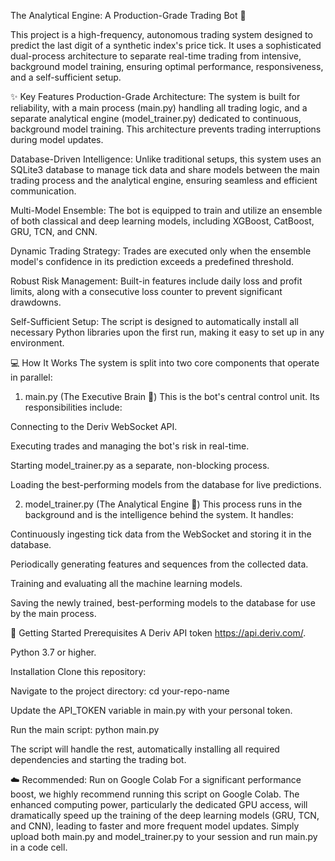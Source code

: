 
The Analytical Engine: A Production-Grade Trading Bot 🤖

This project is a high-frequency, autonomous trading system designed to predict the last digit of a synthetic index's price tick. It uses a sophisticated dual-process architecture to separate real-time trading from intensive, background model training, ensuring optimal performance, responsiveness, and a self-sufficient setup.

✨ Key Features
Production-Grade Architecture: The system is built for reliability, with a main process (main.py) handling all trading logic, and a separate analytical engine (model_trainer.py) dedicated to continuous, background model training. This architecture prevents trading interruptions during model updates.

Database-Driven Intelligence: Unlike traditional setups, this system uses an SQLite3 database to manage tick data and share models between the main trading process and the analytical engine, ensuring seamless and efficient communication.

Multi-Model Ensemble: The bot is equipped to train and utilize an ensemble of both classical and deep learning models, including XGBoost, CatBoost, GRU, TCN, and CNN.

Dynamic Trading Strategy: Trades are executed only when the ensemble model's confidence in its prediction exceeds a predefined threshold.

Robust Risk Management: Built-in features include daily loss and profit limits, along with a consecutive loss counter to prevent significant drawdowns.

Self-Sufficient Setup: The script is designed to automatically install all necessary Python libraries upon the first run, making it easy to set up in any environment.

💻 How It Works
The system is split into two core components that operate in parallel:

1. main.py (The Executive Brain 🧠)
This is the bot's central control unit. Its responsibilities include:

Connecting to the Deriv WebSocket API.

Executing trades and managing the bot's risk in real-time.

Starting model_trainer.py as a separate, non-blocking process.

Loading the best-performing models from the database for live predictions.

2. model_trainer.py (The Analytical Engine 🔬)
This process runs in the background and is the intelligence behind the system. It handles:

Continuously ingesting tick data from the WebSocket and storing it in the database.

Periodically generating features and sequences from the collected data.

Training and evaluating all the machine learning models.

Saving the newly trained, best-performing models to the database for use by the main process.

🚀 Getting Started
Prerequisites
A Deriv API token https://api.deriv.com/.

Python 3.7 or higher.

Installation
Clone this repository:

Navigate to the project directory:
cd your-repo-name

Update the API_TOKEN variable in main.py with your personal token.

Run the main script:
python main.py

The script will handle the rest, automatically installing all required dependencies and starting the trading bot.

☁️ Recommended: Run on Google Colab
For a significant performance boost, we highly recommend running this script on Google Colab. The enhanced computing power, particularly the dedicated GPU access, will dramatically speed up the training of the deep learning models (GRU, TCN, and CNN), leading to faster and more frequent model updates. Simply upload both main.py and model_trainer.py to your session and run main.py in a code cell.
